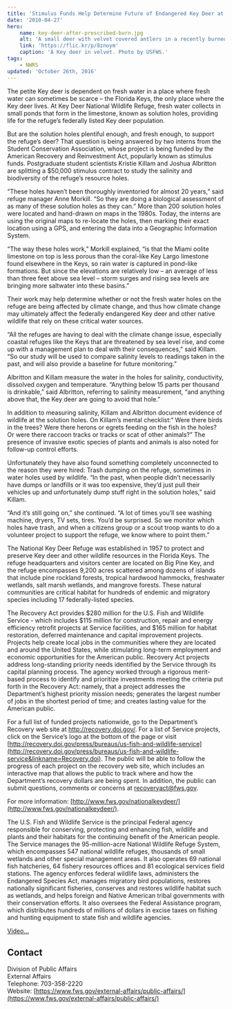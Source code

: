 ```yaml
---
title: 'Stimulus Funds Help Determine Future of Endangered Key Deer at Florida Keys Refuge'
date: '2010-04-27'
hero:
    name: key-deer-after-prescribed-burn.jpg
    alt: 'A small deer with velvet covered antlers in a recently burned forest.'
    link: 'https://flic.kr/p/8znoym'
    caption: 'A Key deer in velvet. Photo by USFWS.'
tags:
    - NWRS
updated: 'October 26th, 2016'
---
```


The petite Key deer is dependent on fresh water in a place where fresh water can sometimes be scarce – the Florida Keys, the only place where the Key deer lives. At Key Deer National Wildlife Refuge, fresh water collects in small ponds that form in the limestone, known as solution holes, providing life for the refuge’s federally listed Key deer population.

But are the solution holes plentiful enough, and fresh enough, to support the refuge’s deer? That question is being answered by two interns from the Student Conservation Association, whose project is being funded by the American Recovery and Reinvestment Act, popularly known as stimulus funds. Postgraduate student scientists Kristie Killam and Joshua Albritton are splitting a $50,000 stimulus contract to study the salinity and biodiversity of the refuge’s resource holes.

“These holes haven’t been thoroughly inventoried for almost 20 years,” said refuge manager Anne Morkill. “So they are doing a biological assessment of as many of these solution holes as they can.” More than 200 solution holes were located and hand-drawn on maps in the 1980s. Today, the interns are using the original maps to re-locate the holes, then marking their exact location using a GPS, and entering the data into a Geographic Information System.

“The way these holes work,” Morkill explained, “is that the Miami oolite limestone on top is less porous than the coral-like Key Largo limestone found elsewhere in the Keys, so rain water is captured in pond-like formations. But since the elevations are relatively low – an average of less than three feet above sea level – storm surges and rising sea levels are bringing more saltwater into these basins.”

Their work may help determine whether or not the fresh water holes on the refuge are being affected by climate change, and thus how climate change may ultimately affect the federally endangered Key deer and other native wildlife that rely on these critical water sources.

“All the refuges are having to deal with the climate change issue, especially coastal refuges like the Keys that are threatened by sea level rise, and come up with a management plan to deal with their consequences,” said Killam. “So our study will be used to compare salinity levels to readings taken in the past, and will also provide a baseline for future monitoring.”

Albritton and Killam measure the water in the holes for salinity, conductivity, dissolved oxygen and temperature. “Anything below 15 parts per thousand is drinkable,” said Albritton, referring to salinity measurement, “and anything above that, the Key deer are going to avoid that hole.”

In addition to measuring salinity, Killam and Albritton document evidence of wildlife at the solution holes. On Killam’s mental checklist:“ Were there birds in the trees? Were there herons or egrets feeding on the fish in the holes? Or were there raccoon tracks or tracks or scat of other animals?” The presence of invasive exotic species of plants and animals is also noted for follow-up control efforts.

Unfortunately they have also found something completely unconnected to the reason they were hired: Trash dumping on the refuge, sometimes in water holes used by wildlife. “In the past, when people didn’t necessarily have dumps or landfills or it was too expensive, they’d just pull their vehicles up and unfortunately dump stuff right in the solution holes,” said Killam.

“And it’s still going on,” she continued. “A lot of times you’ll see washing machine, dryers, TV sets, tires. You’d be surprised. So we monitor which holes have trash, and when a citizens group or a scout troop wants to do a volunteer project to support the refuge, we know where to point them.”

The National Key Deer Refuge was established in 1957 to protect and preserve Key deer and other wildlife resources in the Florida Keys. The refuge headquarters and visitors center are located on Big Pine Key, and the refuge encompasses 9,200 acres scattered among dozens of islands that include pine rockland forests, tropical hardwood hammocks, freshwater wetlands, salt marsh wetlands, and mangrove forests. These natural communities are critical habitat for hundreds of endemic and migratory species including 17 federally-listed species.

The Recovery Act provides $280 million for the U.S. Fish and Wildlife Service - which includes $115 million for construction, repair and energy efficiency retrofit projects at Service facilities, and $165 million for habitat restoration, deferred maintenance and capital improvement projects. Projects help create local jobs in the communities where they are located and around the United States, while stimulating long-term employment and economic opportunities for the American public. Recovery Act projects address long-standing priority needs identified by the Service through its capital planning process. The agency worked through a rigorous merit-based process to identify and prioritize investments meeting the criteria put forth in the Recovery Act: namely, that a project addresses the Department’s highest priority mission needs; generates the largest number of jobs in the shortest period of time; and creates lasting value for the American public.

For a full list of funded projects nationwide, go to the Department’s Recovery web site at http://recovery.doi.gov/. For a list of Service projects, click on the Service’s logo at the bottom of the page or visit [http://recovery.doi.gov/press/bureaus/us-fish-and-wildlife-service](http://recovery.doi.gov/press/bureaus/us-fish-and-wildlife-service&linkname=Recovery.doi). The public will be able to follow the progress of each project on the recovery web site, which includes an interactive map that allows the public to track where and how the Department’s recovery dollars are being spent. In addition, the public can submit questions, comments or concerns at recoveryact@fws.gov.

For more information: [http://www.fws.gov/nationalkeydeer/](http://www.fws.gov/nationalkeydeer/).

The U.S. Fish and Wildlife Service is the principal Federal agency responsible for conserving, protecting and enhancing fish, wildlife and plants and their habitats for the continuing benefit of the American people. The Service manages the 95-million-acre National Wildlife Refuge System, which encompasses 547 national wildlife refuges, thousands of small wetlands and other special management areas. It also operates 69 national fish hatcheries, 64 fishery resources offices and 81 ecological services field stations. The agency enforces federal wildlife laws, administers the Endangered Species Act, manages migratory bird populations, restores nationally significant fisheries, conserves and restores wildlife habitat such as wetlands, and helps foreign and Native American tribal governments with their conservation efforts. It also oversees the Federal Assistance program, which distributes hundreds of millions of dollars in excise taxes on fishing and hunting equipment to state fish and wildlife agencies.

[Video...](http://recovery.doi.gov/press/bureaus/us-fish-and-wildlife-service/national-key-deer-refuge&linkname=Recovery.doi.gov)

## Contact

Division of Public Affairs  
External Affairs  
Telephone: 703-358-2220  
Website: [https://www.fws.gov/external-affairs/public-affairs/](https://www.fws.gov/external-affairs/public-affairs/)
